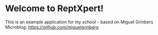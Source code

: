 # Welcome to ReptXpert!

This is an example application for my school - based on Miguel Grinbers Microblog: https://github.com/miguelgrinberg